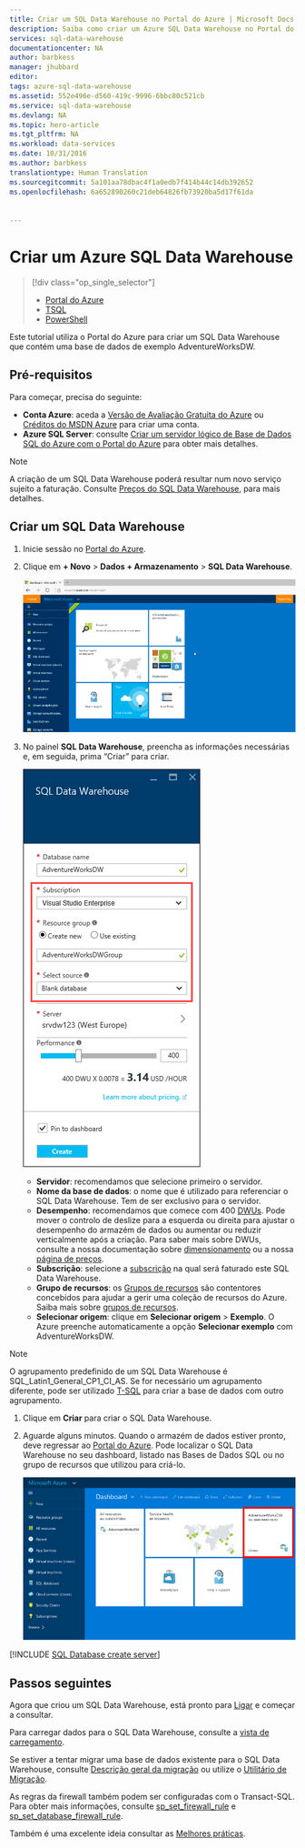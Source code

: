 ```yaml
---
title: Criar um SQL Data Warehouse no Portal do Azure | Microsoft Docs
description: Saiba como criar um Azure SQL Data Warehouse no Portal do Azure
services: sql-data-warehouse
documentationcenter: NA
author: barbkess
manager: jhubbard
editor: 
tags: azure-sql-data-warehouse
ms.assetid: 552e496e-d560-419c-9996-6bbc80c521cb
ms.service: sql-data-warehouse
ms.devlang: NA
ms.topic: hero-article
ms.tgt_pltfrm: NA
ms.workload: data-services
ms.date: 10/31/2016
ms.author: barbkess
translationtype: Human Translation
ms.sourcegitcommit: 5a101aa78dbac4f1a0edb7f414b44c14db392652
ms.openlocfilehash: 6a652890260c21deb64826fb73920ba5d17f61da


---
```

# <a name="create-an-azure-sql-data-warehouse"></a>Criar um Azure SQL Data Warehouse
> [!div class="op_single_selector"]
> * [Portal do Azure](sql-data-warehouse-get-started-provision.md)
> * [TSQL](sql-data-warehouse-get-started-create-database-tsql.md)
> * [PowerShell](sql-data-warehouse-get-started-provision-powershell.md)
>
>

Este tutorial utiliza o Portal do Azure para criar um SQL Data Warehouse que contém uma base de dados de exemplo AdventureWorksDW.

## <a name="prerequisites"></a>Pré-requisitos
Para começar, precisa do seguinte:

* **Conta Azure**: aceda a [Versão de Avaliação Gratuita do Azure][Versão de Avaliação Gratuita do Azure] ou [Créditos do MSDN Azure][Créditos do MSDN Azure] para criar uma conta.
* **Azure SQL Server**: consulte [Criar um servidor lógico de Base de Dados SQL do Azure com o Portal do Azure][Criar um servidor lógico de Base de Dados SQL do Azure com o Portal do Azure] para obter mais detalhes.

> [!NOTE]
> A criação de um SQL Data Warehouse poderá resultar num novo serviço sujeito a faturação.  Consulte [Preços do SQL Data Warehouse][Preços do SQL Data Warehouse], para mais detalhes.
>
>

## <a name="create-a-sql-data-warehouse"></a>Criar um SQL Data Warehouse
1. Inicie sessão no [Portal do Azure](https://portal.azure.com).
2. Clique em **+ Novo** > **Dados + Armazenamento** > **SQL Data Warehouse**.

    ![Criar](./media/sql-data-warehouse-get-started-provision/create-sample.gif)
3. No painel **SQL Data Warehouse**, preencha as informações necessárias e, em seguida, prima “Criar” para criar.

    ![Criar base de dados](./media/sql-data-warehouse-get-started-provision/create-database.png)

   * **Servidor**: recomendamos que selecione primeiro o servidor.  
   * **Nome da base de dados**: o nome que é utilizado para referenciar o SQL Data Warehouse.  Tem de ser exclusivo para o servidor.
   * **Desempenho**: recomendamos que comece com 400 [DWUs][DWU]. Pode mover o controlo de deslize para a esquerda ou direita para ajustar o desempenho do armazém de dados ou aumentar ou reduzir verticalmente após a criação.  Para saber mais sobre DWUs, consulte a nossa documentação sobre [dimensionamento](sql-data-warehouse-manage-compute-overview.md) ou a nossa [página de preços][Preços do SQL Data Warehouse].
   * **Subscrição**: selecione a [subscrição] na qual será faturado este SQL Data Warehouse.
   * **Grupo de recursos**: os [Grupos de recursos][Grupo de recursos] são contentores concebidos para ajudar a gerir uma coleção de recursos do Azure. Saiba mais sobre [grupos de recursos](../azure-resource-manager/resource-group-overview.md).
   * **Selecionar origem**: clique em **Selecionar origem** > **Exemplo**. O Azure preenche automaticamente a opção **Selecionar exemplo** com AdventureWorksDW.

> [!NOTE]
> O agrupamento predefinido de um SQL Data Warehouse é SQL_Latin1_General_CP1_CI_AS. Se for necessário um agrupamento diferente, pode ser utilizado [T-SQL][T-SQL] para criar a base de dados com outro agrupamento.
>
>

1. Clique em **Criar** para criar o SQL Data Warehouse.
2. Aguarde alguns minutos. Quando o armazém de dados estiver pronto, deve regressar ao [Portal do Azure](https://portal.azure.com). Pode localizar o SQL Data Warehouse no seu dashboard, listado nas Bases de Dados SQL ou no grupo de recursos que utilizou para criá-lo.

    ![vista de portal](./media/sql-data-warehouse-get-started-provision/database-portal-view.png)

[!INCLUDE [SQL Database create server](../../includes/sql-database-create-new-server-firewall-portal.md)]

## <a name="next-steps"></a>Passos seguintes
Agora que criou um SQL Data Warehouse, está pronto para [Ligar](sql-data-warehouse-connect-overview.md) e começar a consultar.

Para carregar dados para o SQL Data Warehouse, consulte a [vista de carregamento](sql-data-warehouse-overview-load.md).

Se estiver a tentar migrar uma base de dados existente para o SQL Data Warehouse, consulte [Descrição geral da migração](sql-data-warehouse-overview-migrate.md) ou utilize o [Utilitário de Migração](sql-data-warehouse-migrate-migration-utility.md).

As regras da firewall também podem ser configuradas com o Transact-SQL. Para obter mais informações, consulte [sp_set_firewall_rule][sp_set_firewall_rule] e [sp_set_database_firewall_rule][sp_set_database_firewall_rule].

Também é uma excelente ideia consultar as [Melhores práticas][Melhores práticas].

<!--Article references-->
[Criar um servidor lógico de Base de Dados SQL do Azure com o Portal do Azure]: ../sql-database/sql-database-get-started.md#create-logical-server-bk
[Create an Azure SQL Database logical server with PowerShell (Criar um servidor lógico de Base de Dados SQL do Azure com o PowerShell)]: ../sql-database/sql-database-get-started-powershell.md#database-setup-create-a-resource-group-server-and-firewall-rule
[grupos de recursos]: ../resource-group-template-deploy-portal.md
[Melhores práticas]: sql-data-warehouse-best-practices.md
[DWU]: sql-data-warehouse-overview-what-is.md#data-warehouse-units
[subscrição]: ../azure-glossary-cloud-terminology.md#subscription
[grupo de recursos]: ../azure-glossary-cloud-terminology.md#resource-group
[T-SQL]: ./sql-data-warehouse-get-started-create-database-tsql.md

<!--MSDN references-->
[sp_set_firewall_rule]: https://msdn.microsoft.com/library/dn270017.aspx
[sp_set_database_firewall_rule]: https://msdn.microsoft.com/library/dn270010.aspx

<!--Other Web references-->
[Preços do SQL Data Warehouse]: https://azure.microsoft.com/pricing/details/sql-data-warehouse/
[Versão de Avaliação Gratuita do Azure]: https://azure.microsoft.com/pricing/free-trial/?WT.mc_id=A261C142F
[Créditos do MSDN Azure]: https://azure.microsoft.com/pricing/member-offers/msdn-benefits-details/?WT.mc_id=A261C142F



<!--HONumber=Nov16_HO2-->


